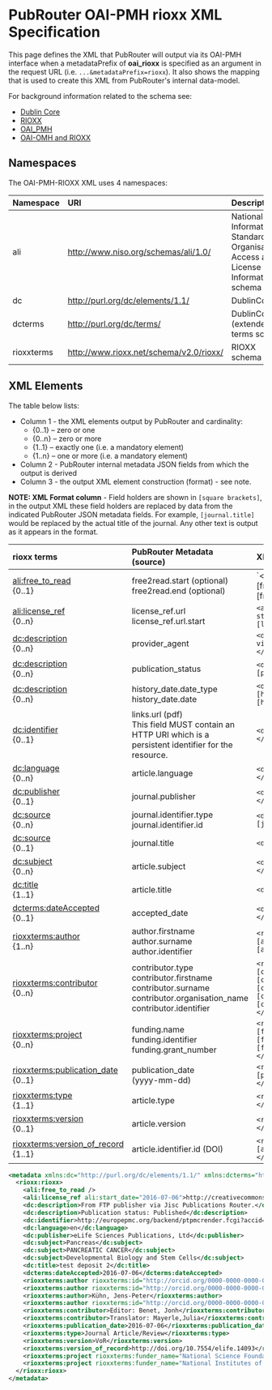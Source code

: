 # PubRouter OAI-PMH rioxx XML Specification

This page defines the XML that PubRouter will output via its OAI-PMH interface when a metadataPrefix of **oai_rioxx** is specified as an argument in the request URL (i.e. `...&metadataPrefix=rioxx`).  It also shows the mapping that is used to create this XML from PubRouter's internal data-model.

For background information related to the schema see:

* [Dublin Core](http://dublincore.org/documents/dcmi-terms/)
* [RIOXX](http://www.rioxx.net/)
* [OAI_PMH](https://www.openarchives.org/pmh/)
* [OAI-OMH and RIOXX](http://www.rioxx.net/2015/11/25/rioxx-and-oai-pmh/)

## Namespaces ##

The OAI-PMH-RIOXX XML uses 4 namespaces:

| Namespace | URI | Description |
|:----------|:----|:------------|
| ali        | http://www.niso.org/schemas/ali/1.0/ | National Information Standards Organisation's Access and License Information schema  |
| dc    | http://purl.org/dc/elements/1.1/ | DublinCore |
| dcterms    | http://purl.org/dc/terms/ | DublinCore (extended) terms schema |
| rioxxterms | http://www.rioxx.net/schema/v2.0/rioxx/ | RIOXX schema |

## XML Elements ##

The table below lists:
* Column 1 - the XML elements output by PubRouter and cardinality:
	* {0..1} – zero or one
	* {0..n} – zero or more
	* {1..1} – exactly one (i.e. a mandatory element)
	* {1..n} – one or more (i.e. a mandatory element)
* Column 2 - PubRouter internal metadata JSON fields from which the output is derived
* Column 3 - the output XML element construction (format) - see note. 

**NOTE: XML Format column** - Field holders are shown in `[square brackets]`, in the output XML these field holders are replaced by data from the indicated PubRouter JSON metadata fields.  For example, `[journal.title]` would be replaced by the actual title of the journal.  Any other text is output as it appears in the format.

| rioxx terms | PubRouter Metadata (source) | XML Format |
|:-----------------------------|:-------------------------|:------------------------------------------------------------|
| [ali:free_to_read](http://www.rioxx.net/schema/v2.0/rioxx/ali_1_0.html#free_to_read) <br>{0..1} | free2read.start (optional) <br> free2read.end (optional) | `<ali:free_to_read start_date="[free2read.start]" end_date="[free2read.end]"></ali:free_to_read> |
| [ali:license_ref](http://www.rioxx.net/schema/v2.0/rioxx/ali_1_0.html#license_ref) <br>{0..n} | license_ref.url <br> license_ref.url.start  | `<ali:license_ref start=”[license_ref.url.start]”> [license_ref.url] </ali:license_ref>` |
| [dc:description](http://www.rioxx.net/schema/v2.0/rioxx/terms_.html#http___purl.org_dc_terms__description)  <br>{0..n} | provider_agent | `<dc:description>From [provider_agent] via Jisc Publications Router.</dc:description>` |
| [dc:description](http://www.rioxx.net/schema/v2.0/rioxx/terms_.html#http___purl.org_dc_terms__description)  <br>{0..n}  | publication_status | `<dc:description>Publication status: [publication_status]</dc:description>` | 
| [dc:description](http://www.rioxx.net/schema/v2.0/rioxx/terms_.html#http___purl.org_dc_terms__description)  <br>{0..n}  | history_date.date_type <br> history_date.date | `<dc:description>History: [history_date.date_type], [history_date.date] </dc:description>` |
| [dc:identifier](http://www.rioxx.net/schema/v2.0/rioxx/terms_.html#http___purl.org_dc_terms__identifier)  <br>{0..1} | links.url (pdf) <br> This field MUST contain an HTTP URI which is a persistent identifier for the resource. | `<dc:identifier>[links.url]</dc:identifier>` |
| [dc:language](http://www.rioxx.net/schema/v2.0/rioxx/terms_.html#http___purl.org_dc_terms__language) <br>{0..n} | article.language | `<dc:language>[article.language]</dc:language>` |
| [dc:publisher](http://www.rioxx.net/schema/v2.0/rioxx/terms_.html#http___purl.org_dc_terms__publisher)  <br>{0..1} | journal.publisher | `<dc:publisher>[journal.publisher]</dc:publisher>` |
| [dc:source](http://www.rioxx.net/schema/v2.0/rioxx/terms_.html#http___purl.org_dc_terms__source)  <br>{0..n} | journal.identifier.type <br> journal.identifier.id  | `<dc:source>[journal.identifier.type]: [journal.identifier.id]</dc:source>` |
| [dc:source](http://www.rioxx.net/schema/v2.0/rioxx/terms_.html#http___purl.org_dc_terms__source)  <br>{0..1} | journal.title | `<dc:source>[journal.title]</dc:source>` |
| [dc:subject](http://www.rioxx.net/schema/v2.0/rioxx/terms_.html#http___purl.org_dc_terms__subject)  <br>{0..n} |  article.subject | `<dc:subject>[article.subject]</dc:subject>` |
| [dc:title](http://www.rioxx.net/schema/v2.0/rioxx/terms_.html#http___purl.org_dc_terms__title)  <br>{1..1} | article.title | `<dc:title>[article.title]</dc:title>` |
| [dcterms:dateAccepted](http://www.rioxx.net/schema/v2.0/rioxx/terms_.html#dateAccepted)  <br>{0..1} | accepted_date | `<dcterms:dateAccepted>[accepted_date]</dc:date>` |
| [rioxxterms:author](http://www.rioxx.net/schema/v2.0/rioxxterms/rioxxterms_.html#author)  <br>{1..n} | author.firstname <br> author.surname <br> author.identifier | `<rioxxterms:author id=[author.identifier]>[author.surname], [author.firstname]</rioxxterms:author>` |
| [rioxxterms:contributor](http://www.rioxx.net/schema/v2.0/rioxxterms/rioxxterms_.html#contributor)  <br>{0..n} | contributor.type <br> contributor.firstname <br> contributor.surname <br> contributor.organisation_name <br> contributor.identifier | `<rioxxterms:contributor id=[contributor.identifier]>[contributor.type]: [contributor.surname], [contributor.firstname] OR [contributor.organisation_name]</rioxxterms:contributor>`  |
| [rioxxterms:project](http://www.rioxx.net/schema/v2.0/rioxxterms/rioxxterms_.html#project)  <br>{0..n} | funding.name <br> funding.identifier <br> funding.grant_number | `<rioxxterms:project funder_name="[funding.name]" funder_id="[funding.identifier.id (DOI)]">[funding.grant_number]</rioxxterms:project>`|
| [rioxxterms:publication_date](http://www.rioxx.net/schema/v2.0/rioxxterms/rioxxterms_.html#publication-date)  <br>{0..1} | publication_date <br> (yyyy-mm-dd) | `<rioxxterms:publication_date> [publication_date] </rioxxterms:publication_date>` | 
| [rioxxterms:type](http://www.rioxx.net/schema/v2.0/rioxx/rioxxterms_.html#type)  <br>{1..1} | article.type | `<rioxxterms:type>[article.type]</rioxxterms:type>` |
| [rioxxterms:version](http://www.rioxx.net/schema/v2.0/rioxxterms/rioxxterms_.html#version)  <br>{0..1} | article.version | `<rioxxterms:version>[article.version] </rioxxterms:version>` |
[rioxxterms:version_of_record](http://www.rioxx.net/schema/v2.0/rioxxterms/rioxxterms_.html#version-of-record)  <br>{1..1} | article.identifier.id (DOI) | `<rioxxterms:version_of_record>Version: [article.identifier.id] </rioxxterms:version_of_record>` |


```xml
<metadata xmlns:dc="http://purl.org/dc/elements/1.1/" xmlns:dcterms="http://purl.org/dc/terms/" xmlns:ali="http://ali.niso.org/2014/ali/1.0" xmlns:rioxx="http://www.rioxx.net/schema/v2.0/rioxx/">
  <rioxx:rioxx>
    <ali:free_to_read />
    <ali:license_ref ali:start_date="2016-07-06">http://creativecommons.org/licenses/by/4.0/</ali:license_ref>
    <dc:description>From FTP publisher via Jisc Publications Router.</dc:description>
    <dc:description>Publication status: Published</dc:description>
    <dc:identifier>http://europepmc.org/backend/ptpmcrender.fcgi?accid=PMC6042627&blobtype=pdf</dc:identifier>
    <dc:language>en</dc:language>
    <dc:publisher>eLife Sciences Publications, Ltd</dc:publisher>
    <dc:subject>Pancreas</dc:subject>
    <dc:subject>PANCREATIC CANCER</dc:subject>
    <dc:subject>Developmental Biology and Stem Cells</dc:subject>
    <dc:title>test deposit 2</dc:title>
    <dcterms:dateAccepted>2016-07-06</dcterms:dateAccepted>
    <rioxxterms:author rioxxterms:id="http://orcid.org/0000-0000-0000-0001">Sendler, Matthias</rioxxterms:author>
    <rioxxterms:author rioxxterms:id="http://orcid.org/0000-0000-0000-0002">Palankar, Raghavendra</rioxxterms:author>
    <rioxxterms:author>Kühn, Jens-Peter</rioxxterms:author>
    <rioxxterms:author rioxxterms:id="http://orcid.org/0000-0000-0000-0004">Evert, Matthias</rioxxterms:author>
    <rioxxterms:contributor>Editor: Benet, Jonh</rioxxterms:contributor>
    <rioxxterms:contributor>Translator: Mayerle,Julia</rioxxterms:contributor>
    <rioxxterms:publication_date>2016-07-06</rioxxterms:publication_date>
    <rioxxterms:type>Journal Article/Review</rioxxterms:type>
    <rioxxterms:version>VoR</rioxxterms:version>
    <rioxxterms:version_of_record>http://doi.org/10.7554/elife.14093</rioxxterms:version_of_record>
    <rioxxterms:project rioxxterms:funder_name="National Science Foundation" rioxxterms:funder_id="http://dx.doi.org/10.13039/100000001">RGP0000-2010</rioxxterms:project>
    <rioxxterms:project rioxxterms:funder_name="National Institutes of Health">RGP5555-2015</rioxxterms:project>
  </rioxx:rioxx>
</metadata>
```

